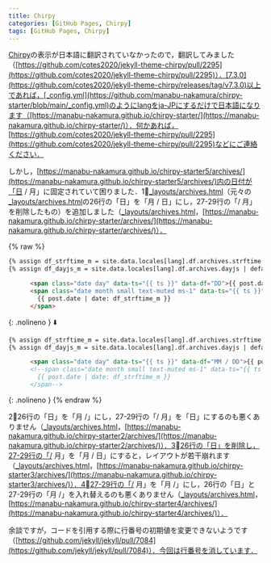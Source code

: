 ```yaml
---
title: Chirpy
categories: [GitHub Pages, Chirpy]
tags: [GitHub Pages, Chirpy]
---
```

[Chirpy](https://github.com/cotes2020/jekyll-theme-chirpy)の表示が日本語に翻訳されていなかったので，翻訳してみました（[https://github.com/cotes2020/jekyll-theme-chirpy/pull/2295](https://github.com/cotes2020/jekyll-theme-chirpy/pull/2295)）．[7.3.0](https://github.com/cotes2020/jekyll-theme-chirpy/releases/tag/v7.3.0)以上であれば，[_config.yml](https://github.com/manabu-nakamura/chirpy-starter/blob/main/_config.yml)のようにlangをja-JPにするだけで日本語になります（[https://manabu-nakamura.github.io/chirpy-starter/](https://manabu-nakamura.github.io/chirpy-starter/)）．何かあれば，[https://github.com/cotes2020/jekyll-theme-chirpy/pull/2295](https://github.com/cotes2020/jekyll-theme-chirpy/pull/2295)などにご連絡ください．

しかし，[https://manabu-nakamura.github.io/chirpy-starter5/archives/](https://manabu-nakamura.github.io/chirpy-starter5/archives/)内の日付が「日 / 月」に固定されていて困りました．1⃣[_layouts/archives.html](https://github.com/manabu-nakamura/chirpy-starter/blob/main/_layouts/archives.html)（元々の[_layouts/archives.html](https://github.com/cotes2020/jekyll-theme-chirpy/blob/master/_layouts/archives.html)の26行の「日」を「月 / 日」にし，27-29行の「/ 月」を削除したもの）を追加しました（[_layouts/archives.html](https://github.com/cotes2020/jekyll-theme-chirpy/blob/master/_layouts/archives.html)，[https://manabu-nakamura.github.io/chirpy-starter/archives/](https://manabu-nakamura.github.io/chirpy-starter/archives/)）．

{% raw %}
```html
{% assign df_strftime_m = site.data.locales[lang].df.archives.strftime | default: '/ %m' %}
{% assign df_dayjs_m = site.data.locales[lang].df.archives.dayjs | default: '/ MM' %}

      <span class="date day" data-ts="{{ ts }}" data-df="DD">{{ post.date | date: '%d' }}</span>
      <span class="date month small text-muted ms-1" data-ts="{{ ts }}" data-df="{{ df_dayjs_m }}">
        {{ post.date | date: df_strftime_m }}
      </span>
```
{: .nolineno }
⬇️
```html
{% assign df_strftime_m = site.data.locales[lang].df.archives.strftime | default: '/ %m' %}
{% assign df_dayjs_m = site.data.locales[lang].df.archives.dayjs | default: '/ MM' %}

      <span class="date day" data-ts="{{ ts }}" data-df="MM / DD">{{ post.date | date: '%m / %d' }}</span>
      <!--span class="date month small text-muted ms-1" data-ts="{{ ts }}" data-df="{{ df_dayjs_m }}">
        {{ post.date | date: df_strftime_m }}
      </span-->
```
{: .nolineno }
{% endraw %}

2⃣26行の「日」を「月 /」にし，27-29行の「/ 月」を「日」にするのも悪くありません（[_layouts/archives.html](https://github.com/manabu-nakamura/chirpy-starter2/blob/main/_layouts/archives.html)，[https://manabu-nakamura.github.io/chirpy-starter2/archives/](https://manabu-nakamura.github.io/chirpy-starter2/archives/)）．3⃣26行の「日」を削除し，27-29行の「/ 月」を「月 / 日」にすると，レイアウトが若干崩れます（[_layouts/archives.html](https://github.com/manabu-nakamura/chirpy-starter3/blob/main/_layouts/archives.html)，[https://manabu-nakamura.github.io/chirpy-starter3/archives/](https://manabu-nakamura.github.io/chirpy-starter3/archives/)）．4⃣27-29行の「/ 月」を「月 /」にし，26行の「日」と27-29行の「月 /」を入れ替えるのも悪くありません（[_layouts/archives.html](https://github.com/manabu-nakamura/chirpy-starter4/blob/main/_layouts/archives.html)，[https://manabu-nakamura.github.io/chirpy-starter4/archives/](https://manabu-nakamura.github.io/chirpy-starter4/archives/)）．

余談ですが，コードを引用する際に行番号の初期値を変更できないようです（[https://github.com/jekyll/jekyll/pull/7084](https://github.com/jekyll/jekyll/pull/7084)）．今回は行番号を消しています．